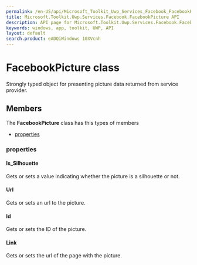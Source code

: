 ```yaml
---
permalink: /en-US/api/Microsoft_Toolkit_Uwp_Services_Facebook_FacebookPicture.htm
title: Microsoft.Toolkit.Uwp.Services.Facebook.FacebookPicture API 
description: API page for Microsoft.Toolkit.Uwp.Services.Facebook.FacebookPicture
keywords: windows, app, toolkit, UWP, API
layout: default
search.product: eADQiWindows 10XVcnh
---
```



# FacebookPicture class

Strongly typed object for presenting picture data returned from service provider.

## Members

The **FacebookPicture** class has this types of members

* [properties](#properties)

### properties

#### Is_Silhouette

Gets or sets a value indicating whether the picture is a silhouette or not.

#### Url

Gets or sets an url to the picture.

#### Id

Gets or sets the ID of the picture.

#### Link

Gets or sets the url of the page with the picture.
